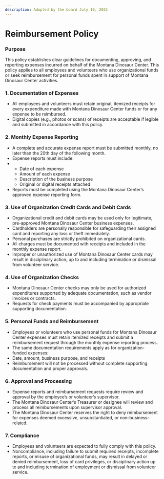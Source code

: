 ```yaml
---
description: Adopted by the board July 10, 2025
---
```


# Reimbursement Policy

### Purpose <a href="#docs-internal-guid-d462e15a-7fff-c737-4077-3be6e84e43f0" id="docs-internal-guid-d462e15a-7fff-c737-4077-3be6e84e43f0"></a>

This policy establishes clear guidelines for documenting, approving, and reporting expenses incurred on behalf of the Montana Dinosaur Center. This policy applies to all employees and volunteers who use organizational funds or seek reimbursement for personal funds spent in support of Montana Dinosaur Center activities.

### 1. Documentation of Expenses

* All employees and volunteers must retain original, itemized receipts for every expenditure made with Montana Dinosaur Center funds or for any expense to be reimbursed.
* Digital copies (e.g., photos or scans) of receipts are acceptable if legible and submitted in accordance with this policy.

### 2. Monthly Expense Reporting

* A complete and accurate expense report must be submitted monthly, no later than the 20th day of the following month.
* Expense reports must include:
*
  * Date of each expense
  * Amount of each expense
  * Description of the business purpose
  * Original or digital receipts attached
* Reports must be completed using the Montana Dinosaur Center’s approved expense reporting form.

### 3. Use of Organization Credit Cards and Debit Cards

* Organizational credit and debit cards may be used only for legitimate, pre-approved Montana Dinosaur Center business expenses.
* Cardholders are personally responsible for safeguarding their assigned card and reporting any loss or theft immediately.
* Personal purchases are strictly prohibited on organizational cards.
* All charges must be documented with receipts and included in the monthly expense report.
* Improper or unauthorized use of Montana Dinosaur Center cards may result in disciplinary action, up to and including termination or dismissal from volunteer service.

### 4. Use of Organization Checks

* Montana Dinosaur Center checks may only be used for authorized expenditures supported by adequate documentation, such as vendor invoices or contracts.
* Requests for check payments must be accompanied by appropriate supporting documentation.

### 5. Personal Funds and Reimbursement

* Employees or volunteers who use personal funds for Montana Dinosaur Center expenses must retain itemized receipts and submit a reimbursement request through the monthly expense reporting process.
* The same documentation requirements apply as for organization-funded expenses:
* Date, amount, business purpose, and receipts
* Reimbursement will not be processed without complete supporting documentation and proper approvals.

### 6. Approval and Processing

* Expense reports and reimbursement requests require review and approval by the employee’s or volunteer’s supervisor.
* The Montana Dinosaur Center’s Treasurer or designee will review and process all reimbursements upon supervisor approval.
* The Montana Dinosaur Center reserves the right to deny reimbursement for expenses deemed excessive, unsubstantiated, or non-business-related.

### 7. Compliance

* Employees and volunteers are expected to fully comply with this policy.
* Noncompliance, including failure to submit required receipts, incomplete reports, or misuse of organizational funds, may result in delayed or denied reimbursement, loss of card privileges, or disciplinary action up to and including termination of employment or dismissal from volunteer service.
